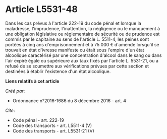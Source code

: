 # Article L5531-48

Dans les cas prévus à l'article 222-19 du code pénal et lorsque la maladresse, l'imprudence, l'inattention, la négligence ou
le manquement à une obligation législative ou réglementaire de sécurité ou de prudence est commis par le capitaine au sens de
l'article L. 5511-4, les peines sont portées à cinq ans d'emprisonnement et à 75 000 € d'amende lorsqu'il se trouvait en état
d'ivresse manifeste ou était sous l'empire d'un état alcoolique caractérisé par une concentration d'alcool dans le sang ou
dans l'air expiré égale ou supérieure aux taux fixés par l'article L. 5531-21, ou a refusé de se soumettre aux vérifications
prévues par cette section et destinées à établir l'existence d'un état alcoolique.

**Liens relatifs à cet article**

_Créé par_:

  - Ordonnance n°2016-1686 du 8 décembre 2016 - art. 4

_Cite_:

  - Code pénal - art. 222-19
  - Code des transports - art. L5511-4 (V)
  - Code des transports - art. L5531-21 (V)
